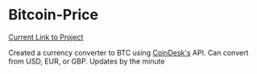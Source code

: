 # Bitcoin-Price

[Current Link to Project](https://bitcoin-price-by-the-minute.superhi.com/)

Created a currency converter to BTC using [CoinDesk's](https://www.coindesk.com/) API. Can convert from USD, EUR, or GBP. Updates by the minute
